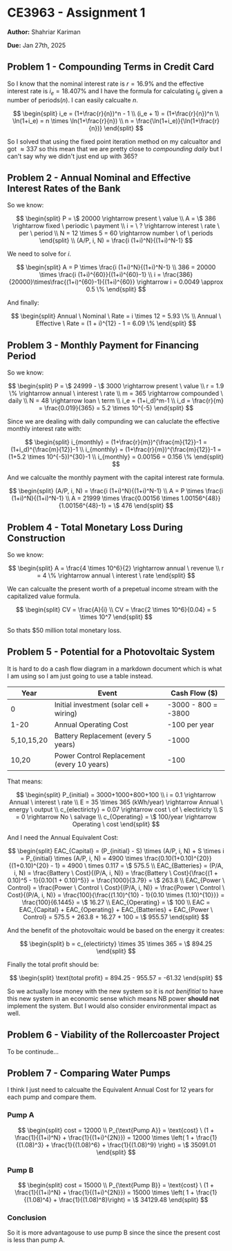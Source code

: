 # CE3963 - Assignment 1

**Author:** Shahriar Kariman

**Due:** Jan 27th, 2025

## Problem 1 - Compounding Terms in Credit Card

So I know that the nominal interest rate is $r = 16.9\%$ and the effective interest rate is $i_e = 18.407\%$ and I have the formula for calculating $i_e$ given a number of periods($n$). I can easily calcualte $n$.

$$
\begin{split}
  i_e = (1+\frac{r}{n})^n - 1
  \\
  (i_e + 1) = (1+\frac{r}{n})^n
  \\
  \ln(1+i_e) = n \times \ln(1+\frac{r}{n})
  \\
  n = \frac{\ln(1+i_e)}{\ln(1+\frac{r}{n})}
\end{split}
$$

So I solved that using the fixed point iteration method on my calcualtor and got $\approx 337$ so this mean that we are pretty close to *compounding daily* but I can't say why we didn't just end up with $365$?

## Problem 2 - Annual Nominal and Effective Interest Rates of the Bank

So we know:

$$
\begin{split}
  P = \$ 20000 \rightarrow present \ value
  \\
  A = \$ 386 \rightarrow fixed \ periodic \ payment
  \\
  i = \ ? \rightarrow interest \ rate \ per \ period
  \\
  N = 12 \times 5 = 60 \rightarrow number \ of \ periods
  \end{split}
  \\
  (A/P, i, N) = \frac{i (1+i)^N}{(1+i)^N-1}
$$

We need to solve for $i$.

$$
\begin{split}
  A = P \times \frac{i (1+i)^N}{(1+i)^N-1}
  \\
  386 = 20000 \times \frac{i (1+i)^{60}}{(1+i)^{60}-1}
  \\
  i = \frac{386}{20000}\times\frac{(1+i)^{60}-1}{(1+i)^{60}} \rightarrow i = 0.0049 \approx 0.5 \%
\end{split}
$$

And finally:

$$
\begin{split}
  Annual \ Nominal \ Rate = i \times 12 = 5.93 \%
  \\
  Annual \ Effective \ Rate = (1 + i)^{12} - 1 = 6.09 \%
\end{split}
$$

## Problem 3 - Monthly Payment for Financing Period

So we know:

$$
\begin{split}
  P = \$ 24999 - \$ 3000 \rightarrow present \ value
  \\
  r = 1.9 \% \rightarrow annual \ interest \ rate
  \\
  m = 365 \rightarrow compounded \ daily
  \\
  N = 48 \rightarrow loan \ term
  \\
  i_e = (1+i_d)^m-1
  \\
  i_d = \frac{r}{m} = \frac{0.019}{365} = 5.2 \times 10^{-5}
\end{split}
$$

Since we are dealing with daily compunding we can caluclate the effective monthly interest rate with:

$$
\begin{split}
  i_{monthly} = (1+\frac{r}{m})^{\frac{m}{12}}-1 = (1+i_d)^{\frac{m}{12}}-1
  \\
  i_{monthly} = (1+\frac{r}{m})^{\frac{m}{12}}-1 = (1+5.2 \times 10^{-5})^{30}-1
  \\
  i_{monthly} = 0.00156 = 0.156 \%
\end{split}
$$

And we calcualte the monthly payment with the capital interest rate formula.

$$
\begin{split}
  (A/P, i, N) = \frac{i (1+i)^N}{(1+i)^N-1}
  \\
  A = P \times \frac{i (1+i)^N}{(1+i)^N-1}
  \\
  A = 21999 \times \frac{0.00156 \times 1.00156^{48}}{1.00156^{48}-1} = \$ 476
\end{split}
$$

## Problem 4 - Total Monetary Loss During Construction

So we know:

$$
\begin{split}
  A = \frac{4 \times 10^6}{2} \rightarrow annual \ revenue
  \\
  r = 4 \% \rightarrow annual \ interest \ rate
\end{split}
$$

We can calcualte the present worth of a prepetual income stream with the capitalized value formula.

$$
\begin{split}
  CV = \frac{A}{i}
  \\
  CV = \frac{2 \times 10^6}{0.04} = 5 \times 10^7
\end{split}
$$

So thats $\$ 50$ million total monetary loss.

## Problem 5 - Potential for a Photovoltaic System

It is hard to do a cash flow diagram in a markdown document which is what I am using so I am just going to use a table instead.

| Year        | Event                                      | Cash Flow ($)             |
|-------------|--------------------------------------------|---------------------------|
| 0           | Initial investment (solar cell + wiring)   | -3000 - 800 = -3800       |
| 1-20        | Annual Operating Cost                      | -100 per year             |
| 5,10,15,20  | Battery Replacement (every 5 years)        | -1000                     |
| 10,20       | Power Control Replacement (every 10 years) | -100                      |

That means:

$$
\begin{split}
  P_{initial} = 3000+1000+800+100
  \\
  i = 0.1 \rightarrow Annual \ interest \ rate
  \\
  E = 35 \times 365 (kWh/year) \rightarrow Annual \ energy \ output
  \\
  c_{electiricty} = 0.07 \rightarrow cost \ of \ electiricty
  \\
  S = 0 \rightarrow No \ salvage
  \\
  c_{Operating} = \$ 100/year \rightarrow Operating \ cost
\end{split}
$$

And I need the Annual Equivalent Cost:

$$
\begin{split}
  EAC_{Capital} = (P_{initial} - S) \times (A/P, i, N) + S \times i = P_{initial} \times (A/P, i, N) = 4900 \times \frac{0.10(1+0.10)^{20}}{(1+0.10)^{20} - 1} = 4900 \ times 0.117 = \$ 575.5
  \\
  EAC_{Batteries} = (P/A, i, N) = \frac{Battery \ Cost}{(P/A, i, N)} = \frac{Battery \ Cost}{\frac{(1 + 0.10)^5 - 1}{0.10(1 + 0.10)^5}} = \frac{1000}{3.79} = \$ 263.8
  \\
  EAC_{Power \ Control} = \frac{Power \ Control \ Cost}{(P/A, i, N)} = \frac{Power \ Control \ Cost}{(P/A, i, N)} = \frac{100}{\frac{(1.10)^{10} - 1}{0.10 \times (1.10)^{10}}} = \frac{100}{6.1445} = \$ 16.27
  \\
  EAC_{Operating} = \$ 100
  \\
  EAC = EAC_{Capital} + EAC_{Operating} + EAC_{Batteries} + EAC_{Power \ Control} = 575.5 + 263.8 + 16.27 + 100 = \$ 955.57
\end{split}
$$

And the benefit of the photovoltaic would be based on the energy it creates:

$$
\begin{split}
  b = c_{electiricty} \times 35 \times 365 = \$ 894.25
\end{split}
$$

Finally the total profit should be:

$$
\begin{split}
  \text{total profit} = 894.25 - 955.57 = -61.32
\end{split}
$$

So we actually lose money with the new system so it is *not benifitial* to have this new system in an economic sense which means NB power **should not** implement the system. But I would also consider environmental impact as well.

## Problem 6 - Viability of the Rollercoaster Project

To be continude...

## Problem 7 - Comparing Water Pumps

I think I just need to calcualte the Equivalent Annual Cost for 12 years for each pump and compare them.

### Pump A

$$
\begin{split}
  cost = 12000
  \\
  P_{\text{Pump A}} = \text{cost} \ (1 + \frac{1}{(1+i)^N} + \frac{1}{(1+i)^{2N}}) = 12000 \times \left( 1 + \frac{1}{(1.08)^3} + \frac{1}{(1.08)^6} + \frac{1}{(1.08)^9} \right) = \$ 35091.01
\end{split}
$$

### Pump B

$$
\begin{split}
  cost = 15000
  \\
  P_{\text{Pump B}} = \text{cost} \ (1 + \frac{1}{(1+i)^N} + \frac{1}{(1+i)^{2N}}) = 15000 \times \left( 1 + \frac{1}{(1.08)^4} + \frac{1}{(1.08)^8}\right) = \$ 34129.48
\end{split}
$$

### Conclusion

So it is more advantagouse to use pump B since the since the present cost is less than pump A.
